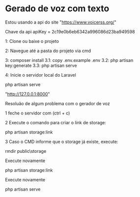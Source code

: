 # Gerado de voz com texto

Estou usando a api do site "https://www.voicerss.org/"

Chave da api
apiKey = 2c19e0b6eb6342a996086d23ba949598

1: Clone ou baixe o projeto

2: Navegue até a pasta do projeto via cmd

3: composer install
3.1: copy .env.example .env
3.2: php artisan key:generate
3.3: php artisan serve

4: Inicie o servidor local do Laravel

php artisan serve

"http://127.0.0.1:8000"

Resoluão de algum problema com o gerador de voz

1 feche o servidor com (ctrl + c)

2 Execute o comando para criar o link de storage:

php artisan storage:link

3 Caso o CMD informe que o storage já existe, execute:

rmdir public\storage

Execute novamente 

php artisan storage:link

Execute novamente

php artisan serve







